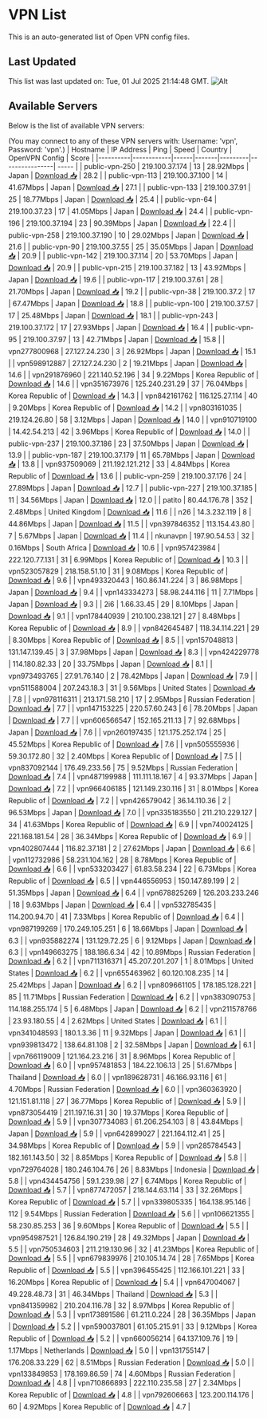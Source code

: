 # VPN List

This is an auto-generated list of Open VPN config files.

## Last Updated

This list was last updated on: Tue, 01 Jul 2025 21:14:48 GMT.
![Alt](https://repobeats.axiom.co/api/embed/186b98318ef1479477931607c1ad7d823f12451f.svg "Repobeats analytics image")

## Available Servers

Below is the list of available VPN servers:

(You may connect to any of these VPN servers with: Username: 'vpn', Password: 'vpn'.)
| Hostname | IP Address | Ping | Speed | Country | OpenVPN Config | Score |
|----------|------------|------|-------|---------|----------------| ----- |
| public-vpn-250 | 219.100.37.174 | 13 | 28.92Mbps | Japan | [Download 📥](./configs/server_0_JP.ovpn) | 28.2 |
| public-vpn-113 | 219.100.37.100 | 14 | 41.67Mbps | Japan | [Download 📥](./configs/server_1_JP.ovpn) | 27.1 |
| public-vpn-133 | 219.100.37.91 | 25 | 18.77Mbps | Japan | [Download 📥](./configs/server_2_JP.ovpn) | 25.4 |
| public-vpn-64 | 219.100.37.23 | 17 | 41.05Mbps | Japan | [Download 📥](./configs/server_3_JP.ovpn) | 24.4 |
| public-vpn-196 | 219.100.37.194 | 23 | 90.39Mbps | Japan | [Download 📥](./configs/server_4_JP.ovpn) | 22.4 |
| public-vpn-258 | 219.100.37.190 | 10 | 29.02Mbps | Japan | [Download 📥](./configs/server_5_JP.ovpn) | 21.6 |
| public-vpn-90 | 219.100.37.55 | 25 | 35.05Mbps | Japan | [Download 📥](./configs/server_6_JP.ovpn) | 20.9 |
| public-vpn-142 | 219.100.37.114 | 20 | 53.70Mbps | Japan | [Download 📥](./configs/server_7_JP.ovpn) | 20.9 |
| public-vpn-215 | 219.100.37.182 | 13 | 43.92Mbps | Japan | [Download 📥](./configs/server_8_JP.ovpn) | 19.6 |
| public-vpn-117 | 219.100.37.61 | 28 | 21.70Mbps | Japan | [Download 📥](./configs/server_9_JP.ovpn) | 19.2 |
| public-vpn-38 | 219.100.37.2 | 17 | 67.47Mbps | Japan | [Download 📥](./configs/server_10_JP.ovpn) | 18.8 |
| public-vpn-100 | 219.100.37.57 | 17 | 25.48Mbps | Japan | [Download 📥](./configs/server_11_JP.ovpn) | 18.1 |
| public-vpn-243 | 219.100.37.172 | 17 | 27.93Mbps | Japan | [Download 📥](./configs/server_12_JP.ovpn) | 16.4 |
| public-vpn-95 | 219.100.37.97 | 13 | 42.71Mbps | Japan | [Download 📥](./configs/server_13_JP.ovpn) | 15.8 |
| vpn277800968 | 27.127.24.230 | 3 | 26.92Mbps | Japan | [Download 📥](./configs/server_14_JP.ovpn) | 15.1 |
| vpn598912887 | 27.127.24.230 | 2 | 19.21Mbps | Japan | [Download 📥](./configs/server_15_JP.ovpn) | 14.6 |
| vpn291876960 | 221.140.52.196 | 34 | 9.22Mbps | Korea Republic of | [Download 📥](./configs/server_16_KR.ovpn) | 14.6 |
| vpn351673976 | 125.240.231.29 | 37 | 76.04Mbps | Korea Republic of | [Download 📥](./configs/server_17_KR.ovpn) | 14.3 |
| vpn842161762 | 116.125.27.114 | 40 | 9.20Mbps | Korea Republic of | [Download 📥](./configs/server_18_KR.ovpn) | 14.2 |
| vpn803161035 | 219.124.26.80 | 58 | 3.12Mbps | Japan | [Download 📥](./configs/server_19_JP.ovpn) | 14.0 |
| vpn910719100 | 14.42.54.213 | 42 | 3.96Mbps | Korea Republic of | [Download 📥](./configs/server_20_KR.ovpn) | 14.0 |
| public-vpn-237 | 219.100.37.186 | 23 | 37.50Mbps | Japan | [Download 📥](./configs/server_21_JP.ovpn) | 13.9 |
| public-vpn-187 | 219.100.37.179 | 11 | 65.78Mbps | Japan | [Download 📥](./configs/server_22_JP.ovpn) | 13.8 |
| vpn937509069 | 211.192.121.212 | 33 | 4.84Mbps | Korea Republic of | [Download 📥](./configs/server_23_KR.ovpn) | 13.6 |
| public-vpn-259 | 219.100.37.176 | 24 | 27.89Mbps | Japan | [Download 📥](./configs/server_24_JP.ovpn) | 12.7 |
| public-vpn-227 | 219.100.37.185 | 11 | 34.56Mbps | Japan | [Download 📥](./configs/server_25_JP.ovpn) | 12.0 |
| patito | 80.44.176.78 | 352 | 2.48Mbps | United Kingdom | [Download 📥](./configs/server_26_GB.ovpn) | 11.6 |
| n26 | 14.3.232.119 | 8 | 44.86Mbps | Japan | [Download 📥](./configs/server_27_JP.ovpn) | 11.5 |
| vpn397846352 | 113.154.43.80 | 7 | 5.67Mbps | Japan | [Download 📥](./configs/server_28_JP.ovpn) | 11.4 |
| nkunavpn | 197.90.54.53 | 32 | 0.16Mbps | South Africa | [Download 📥](./configs/server_29_ZA.ovpn) | 10.6 |
| vpn957423984 | 222.120.77.131 | 31 | 6.99Mbps | Korea Republic of | [Download 📥](./configs/server_30_KR.ovpn) | 10.3 |
| vpn523057829 | 218.158.51.10 | 31 | 9.08Mbps | Korea Republic of | [Download 📥](./configs/server_31_KR.ovpn) | 9.6 |
| vpn493320443 | 160.86.141.224 | 3 | 86.98Mbps | Japan | [Download 📥](./configs/server_32_JP.ovpn) | 9.4 |
| vpn143334273 | 58.98.244.116 | 11 | 7.71Mbps | Japan | [Download 📥](./configs/server_33_JP.ovpn) | 9.3 |
| 2i6 | 1.66.33.45 | 29 | 8.10Mbps | Japan | [Download 📥](./configs/server_34_JP.ovpn) | 9.1 |
| vpn178440939 | 210.100.238.121 | 27 | 8.48Mbps | Korea Republic of | [Download 📥](./configs/server_35_KR.ovpn) | 8.9 |
| vpn842645487 | 118.34.114.221 | 29 | 8.30Mbps | Korea Republic of | [Download 📥](./configs/server_36_KR.ovpn) | 8.5 |
| vpn157048813 | 131.147.139.45 | 3 | 37.98Mbps | Japan | [Download 📥](./configs/server_37_JP.ovpn) | 8.3 |
| vpn424229778 | 114.180.82.33 | 20 | 33.75Mbps | Japan | [Download 📥](./configs/server_38_JP.ovpn) | 8.1 |
| vpn973493765 | 27.91.76.140 | 2 | 78.42Mbps | Japan | [Download 📥](./configs/server_39_JP.ovpn) | 7.9 |
| vpn511588004 | 207.243.18.3 | 31 | 9.56Mbps | United States | [Download 📥](./configs/server_40_US.ovpn) | 7.8 |
| vpn978116311 | 213.171.58.210 | 17 | 2.95Mbps | Russian Federation | [Download 📥](./configs/server_41_RU.ovpn) | 7.7 |
| vpn147153225 | 220.57.60.243 | 6 | 78.20Mbps | Japan | [Download 📥](./configs/server_42_JP.ovpn) | 7.7 |
| vpn606566547 | 152.165.211.13 | 7 | 92.68Mbps | Japan | [Download 📥](./configs/server_43_JP.ovpn) | 7.6 |
| vpn260197435 | 121.175.252.174 | 25 | 45.52Mbps | Korea Republic of | [Download 📥](./configs/server_44_KR.ovpn) | 7.6 |
| vpn505555936 | 59.30.172.80 | 32 | 2.40Mbps | Korea Republic of | [Download 📥](./configs/server_45_KR.ovpn) | 7.5 |
| vpn837092144 | 176.49.233.56 | 75 | 9.52Mbps | Russian Federation | [Download 📥](./configs/server_46_RU.ovpn) | 7.4 |
| vpn487199988 | 111.111.18.167 | 4 | 93.37Mbps | Japan | [Download 📥](./configs/server_47_JP.ovpn) | 7.2 |
| vpn966406185 | 121.149.230.116 | 31 | 8.01Mbps | Korea Republic of | [Download 📥](./configs/server_48_KR.ovpn) | 7.2 |
| vpn426579042 | 36.14.110.36 | 2 | 96.53Mbps | Japan | [Download 📥](./configs/server_49_JP.ovpn) | 7.0 |
| vpn335183550 | 211.210.229.127 | 34 | 41.63Mbps | Korea Republic of | [Download 📥](./configs/server_50_KR.ovpn) | 6.9 |
| vpn740024125 | 221.168.181.54 | 28 | 36.34Mbps | Korea Republic of | [Download 📥](./configs/server_51_KR.ovpn) | 6.9 |
| vpn402807444 | 116.82.37.181 | 2 | 27.62Mbps | Japan | [Download 📥](./configs/server_52_JP.ovpn) | 6.6 |
| vpn112732986 | 58.231.104.162 | 28 | 8.78Mbps | Korea Republic of | [Download 📥](./configs/server_53_KR.ovpn) | 6.6 |
| vpn533203427 | 61.83.58.234 | 22 | 6.73Mbps | Korea Republic of | [Download 📥](./configs/server_54_KR.ovpn) | 6.5 |
| vpn446556953 | 150.147.89.199 | 2 | 51.35Mbps | Japan | [Download 📥](./configs/server_55_JP.ovpn) | 6.4 |
| vpn678825269 | 126.203.233.246 | 18 | 9.63Mbps | Japan | [Download 📥](./configs/server_56_JP.ovpn) | 6.4 |
| vpn532785435 | 114.200.94.70 | 41 | 7.33Mbps | Korea Republic of | [Download 📥](./configs/server_57_KR.ovpn) | 6.4 |
| vpn987199269 | 170.249.105.251 | 6 | 18.66Mbps | Japan | [Download 📥](./configs/server_58_JP.ovpn) | 6.3 |
| vpn935882274 | 131.129.72.25 | 6 | 9.12Mbps | Japan | [Download 📥](./configs/server_59_JP.ovpn) | 6.3 |
| vpn149663275 | 188.186.6.34 | 42 | 10.89Mbps | Russian Federation | [Download 📥](./configs/server_60_RU.ovpn) | 6.2 |
| vpn711316371 | 45.207.201.207 | 1 | 8.01Mbps | United States | [Download 📥](./configs/server_61_US.ovpn) | 6.2 |
| vpn655463962 | 60.120.108.235 | 14 | 25.42Mbps | Japan | [Download 📥](./configs/server_62_JP.ovpn) | 6.2 |
| vpn809661105 | 178.185.128.221 | 85 | 11.71Mbps | Russian Federation | [Download 📥](./configs/server_63_RU.ovpn) | 6.2 |
| vpn383090753 | 114.188.255.174 | 5 | 6.48Mbps | Japan | [Download 📥](./configs/server_64_JP.ovpn) | 6.2 |
| vpn211578766 | 23.93.180.55 | 4 | 2.62Mbps | United States | [Download 📥](./configs/server_65_US.ovpn) | 6.1 |
| vpn341048593 | 180.1.3.36 | 11 | 9.32Mbps | Japan | [Download 📥](./configs/server_66_JP.ovpn) | 6.1 |
| vpn939813472 | 138.64.81.108 | 2 | 32.58Mbps | Japan | [Download 📥](./configs/server_67_JP.ovpn) | 6.1 |
| vpn766119009 | 121.164.23.216 | 31 | 8.96Mbps | Korea Republic of | [Download 📥](./configs/server_68_KR.ovpn) | 6.0 |
| vpn957481853 | 184.22.106.13 | 25 | 51.67Mbps | Thailand | [Download 📥](./configs/server_69_TH.ovpn) | 6.0 |
| vpn189628731 | 46.166.93.116 | 61 | 4.70Mbps | Russian Federation | [Download 📥](./configs/server_70_RU.ovpn) | 6.0 |
| vpn360363920 | 121.151.81.118 | 27 | 36.77Mbps | Korea Republic of | [Download 📥](./configs/server_71_KR.ovpn) | 5.9 |
| vpn873054419 | 211.197.16.31 | 30 | 19.37Mbps | Korea Republic of | [Download 📥](./configs/server_72_KR.ovpn) | 5.9 |
| vpn307734083 | 61.206.254.103 | 8 | 43.84Mbps | Japan | [Download 📥](./configs/server_73_JP.ovpn) | 5.9 |
| vpn642899027 | 221.164.112.41 | 25 | 34.98Mbps | Korea Republic of | [Download 📥](./configs/server_74_KR.ovpn) | 5.9 |
| vpn285784543 | 182.161.143.50 | 32 | 8.85Mbps | Korea Republic of | [Download 📥](./configs/server_75_KR.ovpn) | 5.8 |
| vpn729764028 | 180.246.104.76 | 26 | 8.83Mbps | Indonesia | [Download 📥](./configs/server_76_ID.ovpn) | 5.8 |
| vpn434454756 | 59.1.239.98 | 27 | 6.74Mbps | Korea Republic of | [Download 📥](./configs/server_77_KR.ovpn) | 5.7 |
| vpn877472057 | 218.144.63.114 | 33 | 32.26Mbps | Korea Republic of | [Download 📥](./configs/server_78_KR.ovpn) | 5.7 |
| vpn339805335 | 164.138.95.146 | 112 | 9.54Mbps | Russian Federation | [Download 📥](./configs/server_79_RU.ovpn) | 5.6 |
| vpn106621355 | 58.230.85.253 | 36 | 9.60Mbps | Korea Republic of | [Download 📥](./configs/server_80_KR.ovpn) | 5.5 |
| vpn954987521 | 126.84.190.219 | 28 | 49.32Mbps | Japan | [Download 📥](./configs/server_81_JP.ovpn) | 5.5 |
| vpn750534603 | 211.219.130.96 | 32 | 41.23Mbps | Korea Republic of | [Download 📥](./configs/server_82_KR.ovpn) | 5.5 |
| vpn679839976 | 210.105.14.74 | 28 | 7.65Mbps | Korea Republic of | [Download 📥](./configs/server_83_KR.ovpn) | 5.5 |
| vpn396455425 | 112.166.101.221 | 33 | 16.20Mbps | Korea Republic of | [Download 📥](./configs/server_84_KR.ovpn) | 5.4 |
| vpn647004067 | 49.228.48.73 | 31 | 46.34Mbps | Thailand | [Download 📥](./configs/server_85_TH.ovpn) | 5.3 |
| vpn841359982 | 210.204.116.78 | 32 | 8.97Mbps | Korea Republic of | [Download 📥](./configs/server_86_KR.ovpn) | 5.3 |
| vpn173891586 | 61.211.0.224 | 28 | 36.35Mbps | Japan | [Download 📥](./configs/server_87_JP.ovpn) | 5.2 |
| vpn590037801 | 61.105.215.91 | 33 | 9.12Mbps | Korea Republic of | [Download 📥](./configs/server_88_KR.ovpn) | 5.2 |
| vpn660056214 | 64.137.109.76 | 19 | 1.17Mbps | Netherlands | [Download 📥](./configs/server_89_NL.ovpn) | 5.0 |
| vpn131755147 | 176.208.33.229 | 62 | 8.51Mbps | Russian Federation | [Download 📥](./configs/server_90_RU.ovpn) | 5.0 |
| vpn133849853 | 178.169.86.59 | 74 | 4.60Mbps | Russian Federation | [Download 📥](./configs/server_91_RU.ovpn) | 4.8 |
| vpn710866893 | 222.110.235.58 | 27 | 2.34Mbps | Korea Republic of | [Download 📥](./configs/server_92_KR.ovpn) | 4.8 |
| vpn792606663 | 123.200.114.176 | 60 | 4.92Mbps | Korea Republic of | [Download 📥](./configs/server_93_KR.ovpn) | 4.7 |
